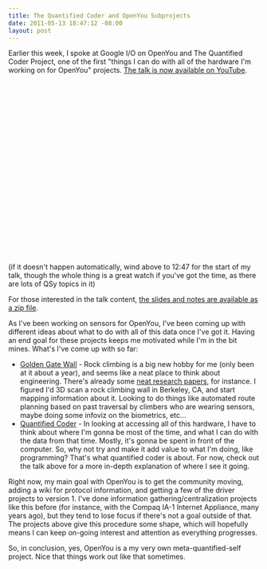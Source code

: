 ```yaml
--- 
title: The Quantified Coder and OpenYou Subprojects
date: 2011-05-13 18:47:12 -08:00
layout: post
---
```


Earlier this week, I spoke at Google I/O on OpenYou and The Quantified
Coder Project, one of the first "things I can do with all of the
hardware I'm working on for OpenYou"
projects. [The talk is now available on YouTube][1].

<CENTER><object width="560" height="349"><param name="movie" value="http://www.youtube.com/v/52Ml_zax4A0?fs=1&start=767&amp;hl=en_US"></param><param name="allowFullScreen" value="true"></param><param name="allowscriptaccess" value="always"></param><embed src="http://www.youtube.com/v/52Ml_zax4A0?fs=1&start=767&amp;hl=en_US" type="application/x-shockwave-flash" width="560" height="349" allowscriptaccess="always" allowfullscreen="true"></embed></object></CENTER>

(if it doesn't happen automatically, wind above to 12:47 for the start
of my talk, though the whole thing is a great watch if you've got the
time, as there are lots of QSy topics in it)

For those interested in the talk content,
[the slides and notes are available as a zip file][2].

As I've been working on sensors for OpenYou, I've been coming up with
different ideas about what to do with all of this data once I've got
it. Having an end goal for these projects keeps me motivated while I'm
in the bit mines. What's I've come up with so far:

* [Golden Gate Wall][3] - Rock climbing is a big new hobby for me
  (only been at it about a year), and seems like a neat place to think
  about engineering. There's already some [neat research papers][5],
  for instance. I figured I'd 3D scan a rock climbing wall in
  Berkeley, CA, and start mapping information about it. Looking to do
  things like automated route planning based on past traversal by
  climbers who are wearing sensors, maybe doing some infoviz on the
  biometrics, etc...
* [Quantified Coder][4] - In looking at accessing all of this
  hardware, I have to think about where I'm gonna be most of the time,
  and what I can do with the data from that time. Mostly, it's gonna
  be spent in front of the computer. So, why not try and make it add
  value to what I'm doing, like programming? That's what quantified
  coder is about. For now, check out the talk above for a more
  in-depth explanation of where I see it going.

Right now, my main goal with OpenYou is to get the community moving,
adding a wiki for protocol information, and getting a few of the
driver projects to version 1. I've done information
gathering/centralization projects like this before (for instance, with
the Compaq IA-1 Internet Appliance, many years ago), but they tend to
lose focus if there's not a goal outside of that. The projects above
give this procedure some shape, which will hopefully means I can keep
on-going interest and attention as everything progresses.

So, in conclusion, yes, OpenYou is a my very own meta-quantified-self
project. Nice that things work out like that sometimes.

[1]: http://www.youtube.com/watch?v=52Ml_zax4A0#t=12m47s
[2]: http://www.openyou.org/qc/KyleMachulis-ThisIsYourBrainOnBugs.zip
[3]: http://www.goldengatewall.com
[4]: http://www.openyou.org/qc
[5]: http://onlinelibrary.wiley.com/doi/10.1002/jst.71/pdf
